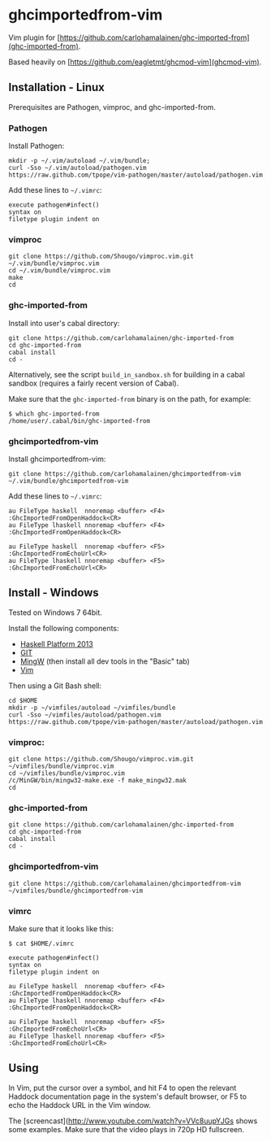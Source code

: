 # ghcimportedfrom-vim

Vim plugin for [https://github.com/carlohamalainen/ghc-imported-from](ghc-imported-from).

Based heavily on [https://github.com/eagletmt/ghcmod-vim](ghcmod-vim).

## Installation - Linux

Prerequisites are Pathogen, vimproc, and ghc-imported-from.

### Pathogen

Install Pathogen:

    mkdir -p ~/.vim/autoload ~/.vim/bundle;
    curl -Sso ~/.vim/autoload/pathogen.vim https://raw.github.com/tpope/vim-pathogen/master/autoload/pathogen.vim

Add these lines to ```~/.vimrc```:

    execute pathogen#infect()
    syntax on
    filetype plugin indent on

### vimproc

    git clone https://github.com/Shougo/vimproc.vim.git ~/.vim/bundle/vimproc.vim
    cd ~/.vim/bundle/vimproc.vim
    make
    cd

### ghc-imported-from

Install into user's cabal directory:

    git clone https://github.com/carlohamalainen/ghc-imported-from
    cd ghc-imported-from
    cabal install
    cd -

Alternatively, see the script ```build_in_sandbox.sh``` for building
in a cabal sandbox (requires a fairly recent version of Cabal).

Make sure that the ```ghc-imported-from``` binary is on the path, for example:

    $ which ghc-imported-from
    /home/user/.cabal/bin/ghc-imported-from

### ghcimportedfrom-vim

Install ghcimportedfrom-vim:

    git clone https://github.com/carlohamalainen/ghcimportedfrom-vim ~/.vim/bundle/ghcimportedfrom-vim

Add these lines to ```~/.vimrc```:

    au FileType haskell  nnoremap <buffer> <F4> :GhcImportedFromOpenHaddock<CR>
    au FileType lhaskell nnoremap <buffer> <F4> :GhcImportedFromOpenHaddock<CR>

    au FileType haskell  nnoremap <buffer> <F5> :GhcImportedFromEchoUrl<CR>
    au FileType lhaskell nnoremap <buffer> <F5> :GhcImportedFromEchoUrl<CR>

## Install - Windows

Tested on Windows 7 64bit.

Install the following components:

* [Haskell Platform 2013](http://www.haskell.org/platform/windows.html)
* [GIT](http://git-scm.com/download/win)
* [MingW](http://sourceforge.net/projects/mingw/files/)  (then install all dev tools in the "Basic" tab)
* [Vim](http://www.vim.org/download.php)

Then using a Git Bash shell:

    cd $HOME
    mkdir -p ~/vimfiles/autoload ~/vimfiles/bundle
    curl -Sso ~/vimfiles/autoload/pathogen.vim https://raw.github.com/tpope/vim-pathogen/master/autoload/pathogen.vim

### vimproc:

    git clone https://github.com/Shougo/vimproc.vim.git ~/vimfiles/bundle/vimproc.vim
    cd ~/vimfiles/bundle/vimproc.vim
    /c/MinGW/bin/mingw32-make.exe -f make_mingw32.mak
    cd

### ghc-imported-from

    git clone https://github.com/carlohamalainen/ghc-imported-from
    cd ghc-imported-from
    cabal install
    cd -

### ghcimportedfrom-vim

    git clone https://github.com/carlohamalainen/ghcimportedfrom-vim ~/vimfiles/bundle/ghcimportedfrom-vim

### vimrc

Make sure that it looks like this:

    $ cat $HOME/.vimrc

    execute pathogen#infect()
    syntax on
    filetype plugin indent on

    au FileType haskell  nnoremap <buffer> <F4> :GhcImportedFromOpenHaddock<CR>
    au FileType lhaskell nnoremap <buffer> <F4> :GhcImportedFromOpenHaddock<CR>

    au FileType haskell  nnoremap <buffer> <F5> :GhcImportedFromEchoUrl<CR>
    au FileType lhaskell nnoremap <buffer> <F5> :GhcImportedFromEchoUrl<CR>


## Using

In Vim, put the cursor over a symbol, and hit F4 to open the relevant
Haddock documentation page in the system's default browser, or F5 to
echo the Haddock URL in the Vim window.

The [screencast](http://www.youtube.com/watch?v=VVc8uupYJGs shows
some examples. Make sure that the video plays in 720p HD fullscreen.
